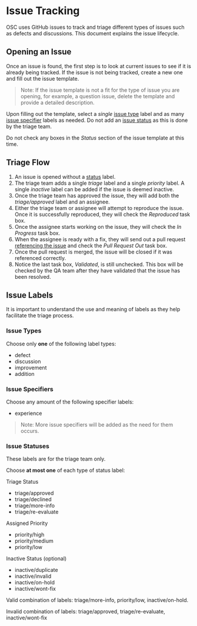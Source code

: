 # Issue Tracking

OSC uses GitHub issues to track and triage different types of issues such as defects and discussions. This document explains the issue lifecycle.

## Opening an Issue

Once an issue is found, the first step is to look at current issues to see if it is already being tracked. If the issue is not being tracked, create a new one and fill out the issue template.
   > Note: If the issue template is not a fit for the type of issue you are opening, for example, a question issue, delete the template and provide a detailed description.

Upon filling out the template, select a *single* [issue type](#issue-types) label and as many [issue specifier](#issue-specifiers) labels as needed. Do not add an [issue status](#issue-statuses) as this is done by the triage team.

Do not check any boxes in the *Status* section of the issue template at this time.

## Triage Flow

1. An issue is opened without a [status](#issue-statuses) label.
2. The triage team adds a single *triage* label and a single *priority* label. A single *inactive* label can be added if the issue is deemed inactive.
3. Once the triage team has approved the issue, they will add both the *triage/approved* label and an assignee.
4. Either the triage team or assignee will attempt to reproduce the issue. Once it is successfully reproduced, they will check the *Reproduced* task box.
5. Once the assignee starts working on the issue, they will check the *In Progress* task box.
6. When the assignee is ready with a fix, they will send out a pull request [referencing the issue](https://github.com/blog/1506-closing-issues-via-pull-requests) and check the *Pull Request Out* task box.
7. Once the pull request is merged, the issue will be closed if it was referenced correctly.
8. Notice the last task box, *Validated*, is still unchecked. This box will be checked by the QA team after they have validated that the issue has been resolved.

## Issue Labels

It is important to understand the use and meaning of labels as they help facilitate the triage process.

### Issue Types

Choose only **one** of the following label types:
* defect
* discussion
* improvement
* addition

### Issue Specifiers

Choose any amount of the following specifier labels:

* experience

> Note: More issue specifiers will be added as the need for them occurs.

### Issue Statuses 
These labels are for the triage team only.

Choose **at most one** of each type of status label:

Triage Status
* triage/approved
* triage/declined
* triage/more-info
* triage/re-evaluate  

Assigned Priority
* priority/high
* priority/medium
* priority/low  

Inactive Status (optional)
* inactive/duplicate
* inactive/invalid
* inactive/on-hold
* inactive/wont-fix

Valid combination of labels: triage/more-info, priority/low, inactive/on-hold.

Invalid combination of labels: triage/approved, triage/re-evaluate, inactive/wont-fix